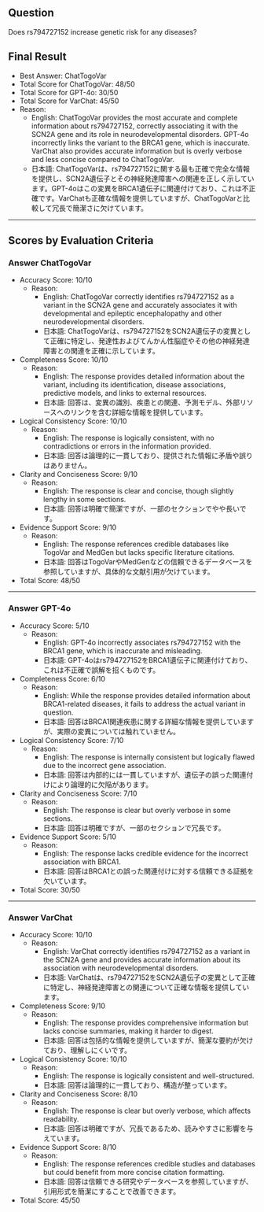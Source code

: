 ## Question

Does rs794727152 increase genetic risk for any diseases?

## Final Result

- Best Answer: ChatTogoVar
- Total Score for ChatTogoVar: 48/50
- Total Score for GPT-4o: 30/50
- Total Score for VarChat: 45/50
- Reason:
  - English: ChatTogoVar provides the most accurate and complete information about rs794727152, correctly associating it with the SCN2A gene and its role in neurodevelopmental disorders. GPT-4o incorrectly links the variant to the BRCA1 gene, which is inaccurate. VarChat also provides accurate information but is overly verbose and less concise compared to ChatTogoVar.
  - 日本語: ChatTogoVarは、rs794727152に関する最も正確で完全な情報を提供し、SCN2A遺伝子とその神経発達障害への関連を正しく示しています。GPT-4oはこの変異をBRCA1遺伝子に関連付けており、これは不正確です。VarChatも正確な情報を提供していますが、ChatTogoVarと比較して冗長で簡潔さに欠けています。

---

## Scores by Evaluation Criteria

### Answer ChatTogoVar
- Accuracy Score: 10/10
  - Reason: 
    - English: ChatTogoVar correctly identifies rs794727152 as a variant in the SCN2A gene and accurately associates it with developmental and epileptic encephalopathy and other neurodevelopmental disorders.
    - 日本語: ChatTogoVarは、rs794727152をSCN2A遺伝子の変異として正確に特定し、発達性およびてんかん性脳症やその他の神経発達障害との関連を正確に示しています。
- Completeness Score: 10/10
  - Reason: 
    - English: The response provides detailed information about the variant, including its identification, disease associations, predictive models, and links to external resources.
    - 日本語: 回答は、変異の識別、疾患との関連、予測モデル、外部リソースへのリンクを含む詳細な情報を提供しています。
- Logical Consistency Score: 10/10
  - Reason: 
    - English: The response is logically consistent, with no contradictions or errors in the information provided.
    - 日本語: 回答は論理的に一貫しており、提供された情報に矛盾や誤りはありません。
- Clarity and Conciseness Score: 9/10
  - Reason: 
    - English: The response is clear and concise, though slightly lengthy in some sections.
    - 日本語: 回答は明確で簡潔ですが、一部のセクションでやや長いです。
- Evidence Support Score: 9/10
  - Reason: 
    - English: The response references credible databases like TogoVar and MedGen but lacks specific literature citations.
    - 日本語: 回答はTogoVarやMedGenなどの信頼できるデータベースを参照していますが、具体的な文献引用が欠けています。
- Total Score: 48/50

---

### Answer GPT-4o
- Accuracy Score: 5/10
  - Reason: 
    - English: GPT-4o incorrectly associates rs794727152 with the BRCA1 gene, which is inaccurate and misleading.
    - 日本語: GPT-4oはrs794727152をBRCA1遺伝子に関連付けており、これは不正確で誤解を招くものです。
- Completeness Score: 6/10
  - Reason: 
    - English: While the response provides detailed information about BRCA1-related diseases, it fails to address the actual variant in question.
    - 日本語: 回答はBRCA1関連疾患に関する詳細な情報を提供していますが、実際の変異については触れていません。
- Logical Consistency Score: 7/10
  - Reason: 
    - English: The response is internally consistent but logically flawed due to the incorrect gene association.
    - 日本語: 回答は内部的には一貫していますが、遺伝子の誤った関連付けにより論理的に欠陥があります。
- Clarity and Conciseness Score: 7/10
  - Reason: 
    - English: The response is clear but overly verbose in some sections.
    - 日本語: 回答は明確ですが、一部のセクションで冗長です。
- Evidence Support Score: 5/10
  - Reason: 
    - English: The response lacks credible evidence for the incorrect association with BRCA1.
    - 日本語: 回答はBRCA1との誤った関連付けに対する信頼できる証拠を欠いています。
- Total Score: 30/50

---

### Answer VarChat
- Accuracy Score: 10/10
  - Reason: 
    - English: VarChat correctly identifies rs794727152 as a variant in the SCN2A gene and provides accurate information about its association with neurodevelopmental disorders.
    - 日本語: VarChatは、rs794727152をSCN2A遺伝子の変異として正確に特定し、神経発達障害との関連について正確な情報を提供しています。
- Completeness Score: 9/10
  - Reason: 
    - English: The response provides comprehensive information but lacks concise summaries, making it harder to digest.
    - 日本語: 回答は包括的な情報を提供していますが、簡潔な要約が欠けており、理解しにくいです。
- Logical Consistency Score: 10/10
  - Reason: 
    - English: The response is logically consistent and well-structured.
    - 日本語: 回答は論理的に一貫しており、構造が整っています。
- Clarity and Conciseness Score: 8/10
  - Reason: 
    - English: The response is clear but overly verbose, which affects readability.
    - 日本語: 回答は明確ですが、冗長であるため、読みやすさに影響を与えています。
- Evidence Support Score: 8/10
  - Reason: 
    - English: The response references credible studies and databases but could benefit from more concise citation formatting.
    - 日本語: 回答は信頼できる研究やデータベースを参照していますが、引用形式を簡潔にすることで改善できます。
- Total Score: 45/50